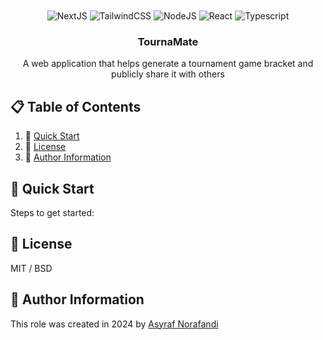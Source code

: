 <div align="center">
  <br />
    <!-- Header image here if possible -->
    <!-- <a href="https://astar.network/" target="_blank">
      <img src="https://repository-images.githubusercontent.com/177367936/60698df1-c1d8-4f3f-8d49-780ea65a04fc" alt="Project Banner">
    </a> -->
  <br />

  <div>
    <img alt="NextJS" src="https://img.shields.io/badge/-NextJS-000000?style=for-the-badge&logo=next.js&logoColor=white" />
    <img alt="TailwindCSS" src="https://img.shields.io/badge/-TailwindCSS-06B6D4?style=for-the-badge&logo=tailwindcss&logoColor=white" />
    <img alt="NodeJS" src="https://img.shields.io/badge/-NodeJS-5FA04E?style=for-the-badge&logo=node.js&logoColor=white" />
    <img alt="React" src="https://img.shields.io/badge/-React-61DAFB?style=for-the-badge&logo=react&logoColor=black" />
    <img alt="Typescript" src="https://img.shields.io/badge/-Typescript-3178C6?style=for-the-badge&logo=typescript&logoColor=white" />
  </div>

  <h3 align="center">TournaMate</h3>

   <div align="center">
    A web application that helps generate a tournament game bracket and publicly share it with others
    </div>
</div>

## 📋 Table of Contents

<!-- CI Badges here -->

1. 🚀 [Quick Start](#quick-start)
2. 📜 [License](#license)
3. 🧐 [Author Information](#author)

## 🔗 <a name="quick-start">Quick Start</a>

Steps to get started:

## 📜 <a name="license">License</a>

MIT / BSD

## 🧐 <a name="author">Author Information</a>

This role was created in 2024 by [Asyraf Norafandi](https://www.github.com/asyrafnorafandi)
